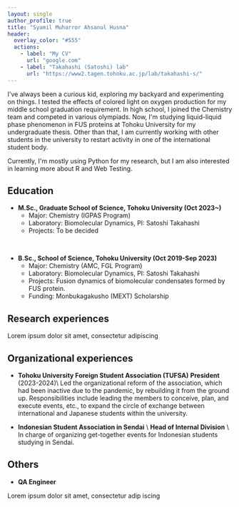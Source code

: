 ```yaml
---
layout: single
author_profile: true
title: "Syamil Muharror Ahsanul Husna"
header:
  overlay_color: "#555"
  actions:
    - label: "My CV"
      url: "google.com"
    - label: "Takahashi (Satoshi) lab"
      url: "https://www2.tagen.tohoku.ac.jp/lab/takahashi-s/"
---
```

I've always been a curious kid, exploring my backyard and experimenting on things. I tested the effects of colored light on oxygen production for my middle school graduation requirement. In high school, I joined the Chemistry team and competed in various olympiads. Now, I'm studying liquid-liquid phase phenomenon in FUS proteins at Tohoku University for my undergraduate thesis. Other than that, I am currently working with other students in the university to restart activity in one of the international student body.

Currently, I'm mostly using Python for my research, but I am also interested in learning more about R and Web Testing.
## Education
* **M.Sc., Graduate School of Science, Tohoku University (Oct 2023~)**
    * Major: Chemistry (IGPAS Program)
    * Laboratory: Biomolecular Dynamics, PI: Satoshi Takahashi
    * Projects: To be decided
<br>

* **B.Sc., School of Science, Tohoku University (Oct 2019-Sep 2023)**
    * Major: Chemistry (AMC, FGL Program)
    * Laboratory: Biomolecular Dynamics, PI: Satoshi Takahashi
    * Projects: Fusion dynamics of biomolecular condensates formed by FUS protein.
    * Funding: Monbukagakusho (MEXT) Scholarship

## Research experiences

Lorem ipsum dolor sit amet, consectetur adipiscing


## Organizational experiences

* **Tohoku University Foreign Student Association (TUFSA)** **President** (2023-2024)\\
  Led the organizational reform of the association, which had been inactive due to the pandemic, by rebuilding it from the ground up. Responsibilities include leading the members to conceive, plan, and execute events, etc., to expand the circle of exchange between international and Japanese students within the university.

* **Indonesian Student Association in Sendai** \\
  **Head of Internal Division** \\
  In charge of organizing get-together events for Indonesian students studying in Sendai.




## Others
* **QA Engineer**

Lorem ipsum dolor sit amet, consectetur adip    iscing